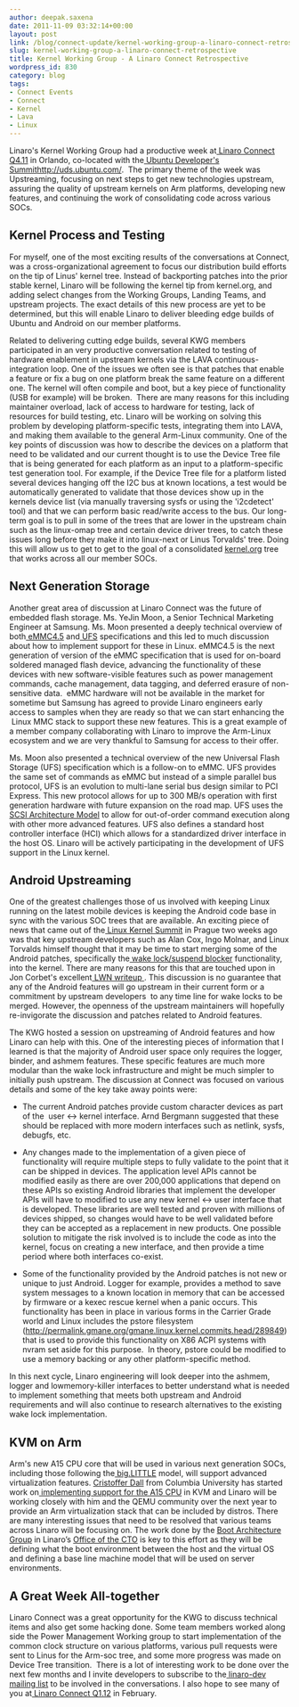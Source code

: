 ```yaml
---
author: deepak.saxena
date: 2011-11-09 03:32:14+00:00
layout: post
link: /blog/connect-update/kernel-working-group-a-linaro-connect-retrospective/
slug: kernel-working-group-a-linaro-connect-retrospective
title: Kernel Working Group - A Linaro Connect Retrospective
wordpress_id: 830
category: blog
tags:
- Connect Events
- Connect
- Kernel
- Lava
- Linux
---
```


Linaro's Kernel Working Group had a productive week at[ Linaro Connect Q4.11](https://connect.linaro.org/resources/) in Orlando, co-located with the[ Ubuntu Developer's Summit]()http://uds.ubuntu.com/.  The primary theme of the week was Upstreaming, focusing on next steps to get new technologies upstream, assuring the quality of upstream kernels on Arm platforms, developing new features, and continuing the work of consolidating code across various SOCs.

## Kernel Process and Testing

For myself, one of the most exciting results of the conversations at Connect, was a cross-organizational agreement to focus our distribution build efforts on the tip of Linus' kernel tree. Instead of backporting patches into the prior stable kernel, Linaro will be following the kernel tip from kernel.org, and adding select changes from the Working Groups, Landing Teams, and upstream projects. The exact details of this new process are yet to be determined, but this will enable Linaro to deliver bleeding edge builds of Ubuntu and Android on our member platforms.

Related to delivering cutting edge builds, several KWG members participated in an very productive conversation related to testing of hardware enablement in upstream kernels via the LAVA continuous-integration loop. One of the issues we often see is that patches that enable a feature or fix a bug on one platform break the same feature on a different one. The kernel will often compile and boot, but a key piece of functionality (USB for example) will be broken.  There are many reasons for this including maintainer overload, lack of access to hardware for testing, lack of resources for build testing, etc. Linaro will be working on solving this problem by developing platform-specific tests, integrating them into LAVA, and making them available to the general Arm-Linux community. One of the key points of discussion was how to describe the devices on a platform that need to be validated and our current thought is to use the Device Tree file that is being generated for each platform as an input to a platform-specific test generation tool. For example, if the Device Tree file for a platform listed several devices hanging off the I2C bus at known locations, a test would be automatically generated to validate that those devices show up in the kernels device list (via manually traversing sysfs or using the 'i2cdetect' tool) and that we can perform basic read/write access to the bus. Our long-term goal is to pull in some of the trees that are lower in the upstream chain such as the linux-omap tree and certain device driver trees, to catch these issues long before they make it into linux-next or Linus Torvalds' tree. Doing this will allow us to get to get to the goal of a consolidated [kernel.org](http://kernel.org/) tree that works across all our member SOCs.

## Next Generation Storage

Another great area of discussion at Linaro Connect was the future of embedded flash storage. Ms. YeJin Moon, a Senior Technical Marketing Engineer at Samsung. Ms. Moon presented a deeply technical overview of both[ eMMC4.5](https://www.jedec.org/standards-documents/technology-focus-areas/flash-memory-ssds-ufs-emmc/e-mmc) and[ UFS](http://www.jedec.org/standards-documents/focus/flash/universal-flash-storage-ufs) specifications and this led to much discussion about how to implement support for these in Linux. eMMC4.5 is the next generation of version of the eMMC specification that is used for on-board soldered managed flash device, advancing the functionality of these devices with new software-visible features such as power management commands, cache management, data tagging, and deferred erasure of non-sensitive data.  eMMC hardware will not be available in the market for sometime but Samsung has agreed to provide Linaro engineers early access to samples when they are ready so that we can start enhancing the  Linux MMC stack to support these new features. This is a great example of a member company collaborating with Linaro to improve the Arm-Linux ecosystem and we are very thankful to Samsung for access to their offer.

Ms. Moon also presented a technical overview of the new Universal Flash Storage (UFS) specification which is a follow-on to eMMC. UFS provides the same set of commands as eMMC but instead of a simple parallel bus protocol, UFS is an evolution to multi-lane serial bus design similar to PCI Express. This new protocol allows for up to 300 MB/s operation with first generation hardware with future expansion on the road map. UFS uses the[ SCSI Architecture Model](http://en.wikipedia.org/wiki/SCSI_architectural_model) to allow for out-of-order command execution along with other more advanced features. UFS also defines a standard host controller interface (HCI) which allows for a standardized driver interface in the host OS. Linaro will be actively participating in the development of UFS support in the Linux kernel.

## Android Upstreaming

One of the greatest challenges those of us involved with keeping Linux running on the latest mobile devices is keeping the Android code base in sync with the various SOC trees that are available. An exciting piece of news that came out of the[ Linux Kernel Summit](https://events.linuxfoundation.org/events/linux-kernel-summit) in Prague two weeks ago was that key upstream developers such as Alan Cox, Ingo Molnar, and Linux Torvalds himself thought that it may be time to start merging some of the Android patches, specifically the[ wake lock/suspend blocker](http://elinux.org/Android_Power_Management) functionality, into the kernel. There are many reasons for this that are touched upon in Jon Corbet's excellent[ LWN writeup ](http://lwn.net/Articles/464298/). This discussion is no guarantee that any of the Android features will go upstream in their current form or a commitment by upstream developers  to any time line for wake locks to be merged. However, the openness of the upstream maintainers will hopefully re-invigorate the discussion and patches related to Android features.

The KWG hosted a session on upstreaming of Android features and how Linaro can help with this. One of the interesting pieces of information that I learned is that the majority of Android user space only requires the logger, binder, and ashmem features. These specific features are much more modular than the wake lock infrastructure and might be much simpler to initially push upstream. The discussion at Connect was focused on various details and some of the key take away points were:

- The current Android patches provide custom character devices as part of the  user <-> kernel interface. Arnd Bergmann suggested that these should be replaced with more modern interfaces such as netlink, sysfs, debugfs, etc.

- Any changes made to the implementation of a given piece of functionality will require multiple steps to fully validate to the point that it can be shipped in devices. The application level APIs cannot be modified easily as there are over 200,000 applications that depend on these APIs so existing Android libraries that implement the developer APIs will have to modified to use any new kernel <-> user interface that is developed. These libraries are well tested and proven with millions of devices shipped, so changes would have to be well validated before they can be accepted as a replacement in new products. One possible solution to mitigate the risk involved is to include the code as into the kernel, focus on creating a new interface, and then provide a time period where both interfaces co-exist.

- Some of the functionality provided by the Android patches is not new or unique to just Android. Logger for example, provides a method to save system messages to a known location in memory that can be accessed by firmware or a kexec rescue kernel when a panic occurs. This functionality has been in place in various forms in the Carrier Grade world and Linux includes the pstore filesystem (http://permalink.gmane.org/gmane.linux.kernel.commits.head/289849) that is used to provide this functionality on X86 ACPI systems with nvram set aside for this purpose.  In theory, pstore could be modified to use a memory backing or any other platform-specific method.

In this next cycle, Linaro engineering will look deeper into the ashmem, logger and lowmemory-killer interfaces to better understand what is needed to implement something that meets both upstream and Android requirements and will also continue to research alternatives to the existing wake lock implementation.

## KVM on Arm

Arm's new A15 CPU core that will be used in various next generation SOCs, including those following the[ big.LITTLE](https://developer.arm.com/tools-and-software/software-development-tools/solutions/soc-design/biglittle) model, will support advanced virtualization features. [ Cristoffer Dall](http://www.cs.columbia.edu/%7Ecdall/) from Columbia University has started work on[ implementing support for the A15 CPU](http://wiki.ncl.cs.columbia.edu/wiki/KVMArm:MainPage) in KVM and Linaro will be working closely with him and the QEMU community over the next year to provide an Arm virtualization stack that can be included by distros. There are many interesting issues that need to be resolved that various teams across Linaro will be focusing on. The work done by the [Boot Architecture Group](https://wiki-archive.linaro.org/OfficeofCTO) in Linaro’s [Office of the CTO](https://wiki-archive.linaro.org/OfficeofCTO) is key to this effort as they will be defining what the boot environment between the host and the virtual OS and defining a base line machine model that will be used on server environments.

## A Great Week All-together

Linaro Connect was a great opportunity for the KWG to discuss technical items and also get some hacking done. Some team members worked along side the Power Management Working group to start implementation of the common clock structure on various platforms, various pull requests were sent to Linus for the Arm-soc tree, and some more progress was made on Device Tree transition.  There is a lot of interesting work to be done over the next few months and I invite developers to subscribe to the[ linaro-dev mailing list](http://lists.linaro.org/mailman/listinfo/linaro-dev) to be involved in the conversations. I also hope to see many of you at[ Linaro Connect Q1.12](https://connect.linaro.org/) in February.